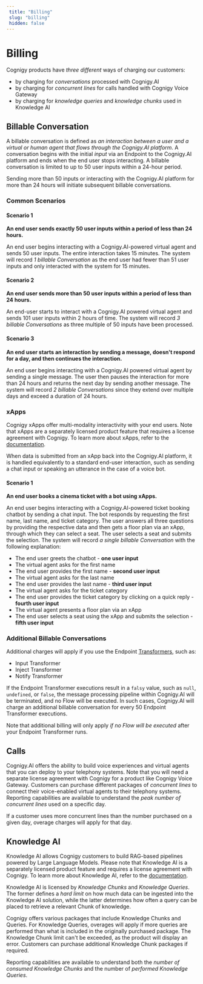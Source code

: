```yaml
---
 title: "Billing" 
 slug: "billing" 
 hidden: false 
---
```


# Billing

Cognigy products have *three different* ways of charging our customers:

- by charging for *conversations* processed with Cognigy.AI
- by charging for *concurrent lines* for calls handled with Cognigy Voice Gateway
- by charging for *knowledge queries* and *knowledge chunks* used in Knowledge AI

## Billable Conversation

A billable conversation is defined as *an interaction between a user and a virtual or human agent that flows through the Cognigy.AI platform*. A conversation begins with the initial *input* via an Endpoint to the Cognigy.AI platform and ends when the end user stops interacting. A billable conversation is limited to up to 50 user inputs within a 24-hour period.

Sending more than 50 inputs or interacting with the Cognigy.AI platform for more than 24 hours will initiate subsequent billable conversations.

### Common Scenarios

#### Scenario 1

**An end user sends exactly 50 user inputs within a period of less than 24 hours.**

An end user begins interacting with a Cognigy.AI-powered virtual agent and sends 50 user inputs. The entire interaction takes 15 minutes. The system will record *1 billable Conversation* as the end user had fewer than 51 user inputs and only interacted with the system for 15 minutes.

#### Scenario 2

**An end user sends more than 50 user inputs within a period of less than 24 hours.**

An end-user starts to interact with a Cognigy.AI powered virtual agent and sends 101 user inputs within 2 hours of time. The system will record *3 billable Conversations* as three multiple of 50 inputs have been processed.

#### Scenario 3

**An end user starts an interaction by sending a message, doesn't respond for a day, and then continues the interaction.**

An end user begins interacting with a Cognigy.AI powered virtual agent by sending a single message. The user then pauses the interaction for more than 24 hours and returns the next day by sending another message. The system will record *2 billable Conversations* since they extend over multiple days and exceed a duration of 24 hours.

### xApps

Cognigy xApps offer multi-modality interactivity with your end users. Note that xApps are a separately licensed product feature that requires a license agreement with Cognigy. To learn more about xApps, refer to the [documentation](./xApp/overview.md).

When data is submitted from an xApp back into the Cognigy.AI platform, it is handled equivalently to a standard end-user interaction, such as sending a chat input or speaking an utterance in the case of a voice bot.

#### Scenario 1

**An end user books a cinema ticket with a bot using xApps.**

An end user begins interacting with a Cognigy.AI-powered ticket booking chatbot by sending a chat input. The bot responds by requesting the first name, last name, and ticket category. The user answers all three questions by providing the respective data and then gets a floor plan via an xApp, through which they can select a seat. The user selects a seat and submits the selection. The system will record *a single billable Conversation* with the following explanation:

- The end user greets the chatbot - **one user input**
- The virtual agent asks for the first name
- The end user provides the first name - **second user input**
- The virtual agent asks for the last name
- The end user provides the last name - **third user input**
- The virtual agent asks for the ticket category
- The end user provides the ticket category by clicking on a quick reply - **fourth user input**
- The virtual agent presents a floor plan via an xApp
- The end user selects a seat using the xApp and submits the selection - **fifth user input**

### Additional Billable Conversations

Additional charges will apply if you use the Endpoint [Transformers](../ai/endpoints/transformers/transformers.md), such as:

- Input Transformer
- Inject Transformer
- Notify Transformer

If the Endpoint Transformer executions result in a `falsy` value, such as `null`, `undefined`, or `false`, the message processing pipeline within Cognigy.AI will be terminated, and no Flow will be executed. In such cases, Cognigy.AI will charge an additional billable conversation for every 50 Endpoint Transformer executions.

Note that additional billing will only apply *if no Flow will be executed* after your Endpoint Transformer runs.

## Calls

Cognigy.AI offers the ability to build voice experiences and virtual agents that you can deploy to your telephony systems. Note that you will need a separate license agreement with Cognigy for a product like Cognigy Voice Gateway.
Customers can purchase different packages of *concurrent lines* to connect their voice-enabled virtual agents to their telephony systems. Reporting capabilities are available to understand the *peak number of concurrent lines* used on a specific day.

If a customer uses more concurrent lines than the number purchased on a given day, overage charges will apply for that day.

## Knowledge AI

Knowledge AI allows Cognigy customers to build RAG-based pipelines powered by Large Language Models. Please note that Knowledge AI is a separately licensed product feature and requires a license agreement with Cognigy. To learn more about Knowledge AI, refer to the [documentation](./knowledge-ai/overview.md).

Knowledge AI is licensed by *Knowledge Chunks* and *Knowledge Queries*. The former defines a *hard limit* on how much data can be ingested into the Knowledge AI solution, while the latter determines how often a query can be placed to retrieve a relevant Chunk of knowledge.

Cognigy offers various packages that include Knowledge Chunks and Queries. For Knowledge Queries, overages will apply if more queries are performed than what is included in the originally purchased package. The Knowledge Chunk limit can't be exceeded, as the product will display an error. Customers can purchase additional Knowledge Chunk packages if required.

Reporting capabilities are available to understand both the *number of consumed Knowledge Chunks* and the number of *performed Knowledge Queries*.